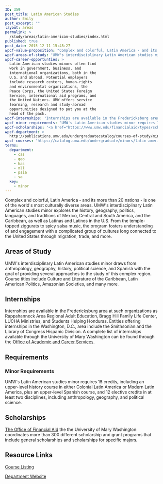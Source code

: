 ```yaml
---
ID: 359
post_title: Latin American Studies
author: Emily
post_excerpt: ""
layout: areas
permalink: >
  /study/areas/latin-american-studies/index.html
published: true
post_date: 2015-12-11 15:45:27
wpcf-value-proposition: "Complex and colorful, Latin America - and its more than 20 nations - is one of the world's most culturally diverse areas. UMW's interdisciplinary Latin American studies minor explores the history, geography, politics, languages, and traditions of Mexico, Central and South America, and the Caribbean, as well as Latinas and Latinos in the U.S. From the temple-topped ziggurats to spicy salsa music, the program fosters understanding of and engagement with a complicated group of cultures long connected to the United States through migration, trade, and more."
wpcf-areas-of-study: "UMW's interdisciplinary Latin American studies minor draws from anthropology, geography, history, political science, and Spanish with the goal of providing several approaches to the study of this complex region. Course titles include Culture and Literature of the Caribbean, Latin American Politics, Amazonian Societies, and many more."
wpcf-career-opportunties: >
  Latin American studies minors often find
  work in government, business, and
  international organizations, both in the
  U.S. and abroad. Potential employers
  include research centers, human-rights
  and environmental organizations, the
  Peace Corps, the United States Foreign
  Service, international aid programs, and
  the United Nations. UMW offers service
  learning, research and study-abroad
  opportunities designed to put you at the
  head of the pack.
wpcf-internships: 'Internships are available in the Fredericksburg area at such organizations as Rappahannock Area Regional Adult Education, Bragg Hill Family Life Center, LUCHA Ministries, and Students Helping Honduras. Entities offering internships in the Washington, D.C., area include the Smithsonian and the Library of Congress Hispanic Division. A complete list of internships available through the University of Mary Washington can be found through the <a href="https://www.umw.edu/careercenter/students/internships/">Office of Academic and Career Services</a>.'
wpcf-minor-requirements: "UMW's Latin American studies minor requires 18 credits, including an upper-level history course in either Colonial Latin America or Modern Latin America, plus an upper-level Spanish course, and 12 elective credits in at least two disciplines, including anthropology, geography, and political science."
wpcf-scholarships: '<a href="https://www.umw.edu/financialaid/types/scholarship-opportunities/">The Office of Financial Aid</a> the the University of Mary Washington coordinates more than 300 different scholarship and grant programs that include general scholarships and scholarships for specific majors.'
wpcf-department: >
  http://publications.umw.edu/undergraduatecatalog/courses-of-study/minors/latin-american-studies-minor/
wpcf-courses: 'https://catalog.umw.edu/undergraduate/minors/latin-american-studies/#requirementstext'
terms:
  department:
    - cas
    - geo
    - has
    - mll
    - psia
    - sa
  key:
    - minor
---
```


<!-- Types Custom Fields: -->

<!-- value-proposition -->
Complex and colorful, Latin America - and its more than 20 nations - is one of the world\'s most culturally diverse areas. UMW\'s interdisciplinary Latin American studies minor explores the history, geography, politics, languages, and traditions of Mexico, Central and South America, and the Caribbean, as well as Latinas and Latinos in the U.S. From the temple-topped ziggurats to spicy salsa music, the program fosters understanding of and engagement with a complicated group of cultures long connected to the United States through migration, trade, and more.
<!-- End value-proposition -->

<!-- areas-of-study -->
## Areas of Study
UMW\'s interdisciplinary Latin American studies minor draws from anthropology, geography, history, political science, and Spanish with the goal of providing several approaches to the study of this complex region. Course titles include Culture and Literature of the Caribbean, Latin American Politics, Amazonian Societies, and many more.
<!-- End areas-of-study -->

<!-- internships -->
## Internships
Internships are available in the Fredericksburg area at such organizations as Rappahannock Area Regional Adult Education, Bragg Hill Family Life Center, LUCHA Ministries, and Students Helping Honduras. Entities offering internships in the Washington, D.C., area include the Smithsonian and the Library of Congress Hispanic Division. A complete list of internships available through the University of Mary Washington can be found through the [Office of Academic and Career Services]("https://www.umw.edu/careercenter/students/internships/").
<!-- End internships -->

<!-- requirements -->
## Requirements

<!-- minor-requirements -->
### Minor Requirements
UMW\'s Latin American studies minor requires 18 credits, including an upper-level history course in either Colonial Latin America or Modern Latin America, plus an upper-level Spanish course, and 12 elective credits in at least two disciplines, including anthropology, geography, and political science.
<!-- End minor-requirements -->

<!-- End requirements -->

<!-- scholarships -->
## Scholarships
[The Office of Financial Aid]("https://www.umw.edu/financialaid/types/scholarship-opportunities/") the the University of Mary Washington coordinates more than 300 different scholarship and grant programs that include general scholarships and scholarships for specific majors.
<!-- End scholarships -->

<!-- resource-links -->
## Resource Links

<!-- courses -->
[Course Listing](https://catalog.umw.edu/undergraduate/minors/latin-american-studies/#requirementstext)

<!-- End courses -->


<!-- department -->
[Department Website](http://publications.umw.edu/undergraduatecatalog/courses-of-study/minors/latin-american-studies-minor/)

<!-- End department -->

<!-- End resource-links -->

<!-- End Types Custom Fields -->